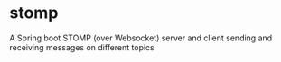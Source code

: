 # stomp
A Spring boot STOMP (over Websocket) server and client sending and receiving messages on different topics
